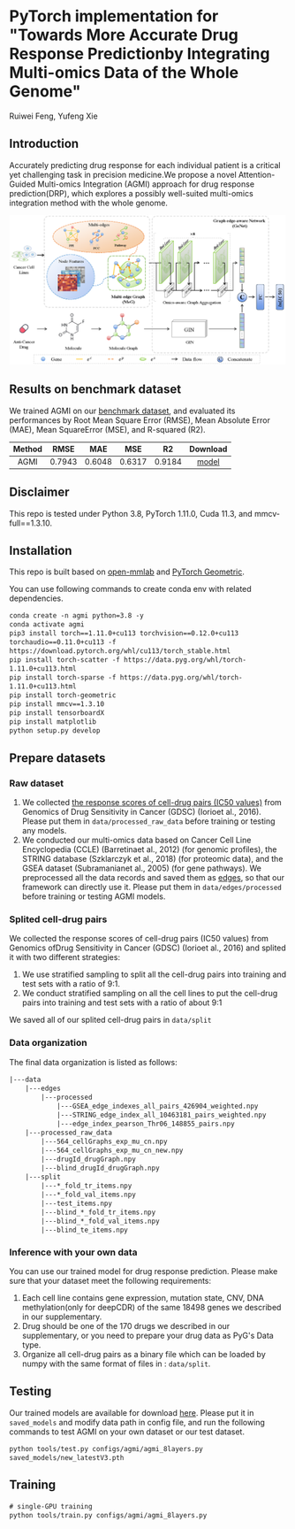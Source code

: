 
<!-- # Towards More Accurate Drug Response Prediction by Integrating Multi-omics Data of the Whole Genome -->

# PyTorch implementation for "Towards More Accurate Drug Response Predictionby Integrating Multi-omics Data of the Whole Genome" <br/>

Ruiwei Feng, Yufeng Xie

## Introduction

Accurately predicting drug response for each individual patient is a critical yet challenging task in precision medicine.We propose a novel Attention-Guided Multi-omics Integration (AGMI) approach for drug response prediction(DRP), which
explores a possibly well-suited multi-omics integration method with the whole genome.

<img src="./images/overview.png" width="500">  <br/>


## Results on benchmark dataset

We trained AGMI on our [benchmark dataset](https://drive.google.com/drive/folders/1bFQvfxYoj_RNYrnYcfnFRtNTgul5DmTO?usp=sharing), and evaluated its performances by Root Mean Square Error (RMSE), Mean Absolute Error (MAE), Mean SquareError (MSE), and R-squared (R2).

|     Method     |  RMSE  | MAE | MSE | R2 |  Download |
|:--------------:|:-----:|:-----:|:-----:|:------:|:--------:|
|    AGMI     | 0.7943  | 0.6048  | 0.6317  |  0.9184  | [model](https://drive.google.com/drive/folders/1q2Hdp9ntUZcooK8aM_R4XjDAIvnInMtJ?usp=sharing) |

## Disclaimer

This repo is tested under Python 3.8, PyTorch 1.11.0, Cuda 11.3, and mmcv-full==1.3.10.

## Installation

This repo is built based on [open-mmlab](https://github.com/open-mmlab) and [PyTorch Geometric](https://github.com/pyg-team/pytorch_geometric). 

You can use following commands to create conda env with related dependencies.

```
conda create -n agmi python=3.8 -y
conda activate agmi
pip3 install torch==1.11.0+cu113 torchvision==0.12.0+cu113 torchaudio==0.11.0+cu113 -f https://download.pytorch.org/whl/cu113/torch_stable.html
pip install torch-scatter -f https://data.pyg.org/whl/torch-1.11.0+cu113.html
pip install torch-sparse -f https://data.pyg.org/whl/torch-1.11.0+cu113.html
pip install torch-geometric
pip install mmcv==1.3.10
pip install tensorboardX
pip install matplotlib
python setup.py develop
```

## Prepare datasets

### Raw dataset

1. We collected [the response scores of cell-drug pairs (IC50 values)](https://drive.google.com/drive/folders/1bFQvfxYoj_RNYrnYcfnFRtNTgul5DmTO?usp=sharing) from Genomics of Drug Sensitivity in Cancer (GDSC) (Iorioet al., 2016). Please put them in ``` data/processed_raw_data ``` before training or testing any models.  
2. We conducted our multi-omics data based on Cancer Cell Line Encyclopedia (CCLE) (Barretinaet al., 2012) (for genomic profiles), the STRING database (Szklarczyk
et al., 2018) (for proteomic data), and the GSEA dataset (Subramanianet al., 2005) (for gene pathways). We preprocessed all the data records and saved them as [edges](https://drive.google.com/drive/folders/1mTzl4Y_GoTprdpxqT_WwNzwVbpgtkRPm?usp=sharing), so that our framework can directly use it. Please put them in ``` data/edges/processed ``` before training or testing AGMI models.

### Splited cell-drug pairs

We collected the response scores of cell-drug pairs (IC50 values) from Genomics ofDrug Sensitivity in Cancer (GDSC) (Iorioet al., 2016) and splited it with two different strategies:

1. We use stratified sampling to split all the cell-drug pairs into training and test sets with a ratio of 9:1.  
2. We conduct stratified sampling on all the cell lines to put the cell-drug pairs into training and test sets with a ratio of about 9:1

We saved all of our splited cell-drug pairs in  ``` data/split ```  

### Data organization

The final data organization is listed as follows:
``` 
|---data
    |---edges
        |---processed
            |---GSEA_edge_indexes_all_pairs_426904_weighted.npy
            |---STRING_edge_index_all_10463181_pairs_weighted.npy
            |---edge_index_pearson_Thr06_148855_pairs.npy
    |---processed_raw_data
        |---564_cellGraphs_exp_mu_cn.npy
        |---564_cellGraphs_exp_mu_cn_new.npy
        |---drugId_drugGraph.npy
        |---blind_drugId_drugGraph.npy
    |---split
        |---*_fold_tr_items.npy
        |---*_fold_val_items.npy
        |---test_items.npy
        |---blind_*_fold_tr_items.npy
        |---blind_*_fold_val_items.npy
        |---blind_te_items.npy

```  

### Inference with your own data

You can use our trained model for drug response prediction. Please make sure that your dataset meet the following requirements: 

1. Each cell line contains gene expression, mutation state, CNV, DNA methylation(only for deepCDR) of the same 18498 genes we described in our supplementary.  
2. Drug should be one of the 170 drugs we described in our supplementary, or you need to prepare your drug data as PyG's Data type.  
3. Organize all cell-drug pairs as a binary file which can be loaded by numpy with the same format of files in :  ``` data/split ```. 

## Testing
Our trained models are available for download [here](https://drive.google.com/drive/folders/1q2Hdp9ntUZcooK8aM_R4XjDAIvnInMtJ?usp=sharing). Please put it in `saved_models` and modify data path in config file, and run the following commands to test AGMI on your own dataset or our test dataset.

```
python tools/test.py configs/agmi/agmi_8layers.py saved_models/new_latestV3.pth
```

## Training

```
# single-GPU training
python tools/train.py configs/agmi/agmi_8layers.py

```
